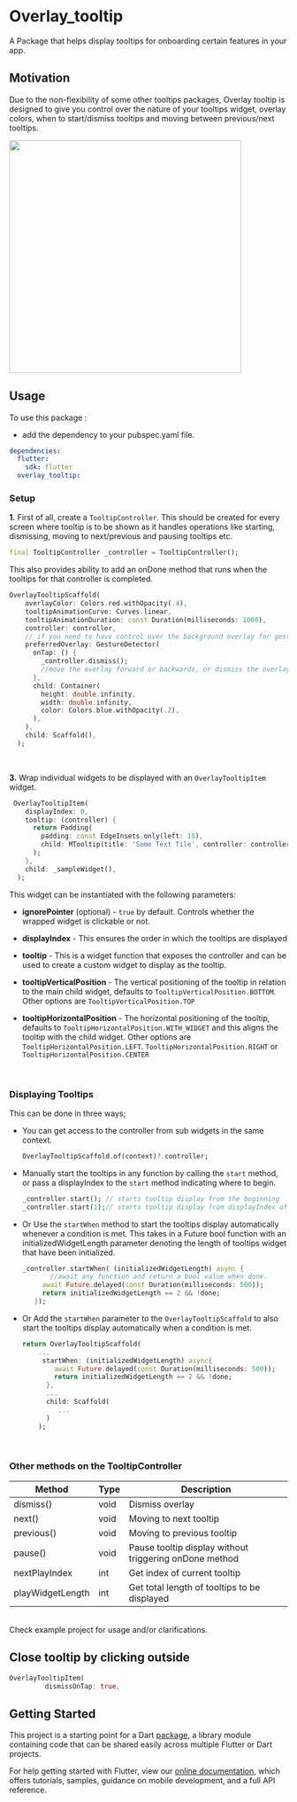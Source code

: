 # Overlay_tooltip

A Package that helps display tooltips for onboarding certain features in your app.

## Motivation
Due to the non-flexibility of some other tooltips packages, Overlay tooltip is designed to give you control over the nature of your tooltips widget, overlay colors, when to start/dismiss tooltips and moving between previous/next tooltips.


<img src="https://raw.githubusercontent.com/Deuque/overlay_tooltip/master/media/overlay_tooltip.gif" height="420"/>


## Usage

To use this package :

- add the dependency to your pubspec.yaml file.

```yaml
dependencies:
  flutter:
    sdk: flutter
  overlay_tooltip:
```

### Setup


**1.** First of all, create a `TooltipController`. This should be created for every screen where tooltip is to be shown as it handles operations like starting, dismissing, moving to next/previous and pausing tooltips etc.
```dart
final TooltipController _controller = TooltipController();
```
This also provides ability to add an onDone method that runs when the tooltips for that controller is completed.

```dart
OverlayTooltipScaffold(
    overlayColor: Colors.red.withOpacity(.4),
    tooltipAnimationCurve: Curves.linear,
    tooltipAnimationDuration: const Duration(milliseconds: 1000),
    controller: controller,
    // if you need to have control over the background overlay for gestures
    preferredOverlay: GestureDetector(
      onTap: () {
        _controller.dismiss();
        //move the overlay forward or backwards, or dismiss the overlay
      },
      child: Container(
        height: double.infinity,
        width: double.infinity,
        color: Colors.blue.withOpacity(.2),
      ),
    ),
    child: Scaffold(),
  );
```

</br>

**3.**  Wrap individual widgets to be displayed with an `OverlayTooltipItem` widget.

```dart
 OverlayTooltipItem(
    displayIndex: 0,
    tooltip: (controller) {
      return Padding(
        padding: const EdgeInsets.only(left: 15),
        child: MTooltip(title: 'Some Text Tile', controller: controller),
      );
    },
    child: _sampleWidget(),
  );
```

This widget can be instantiated with the following parameters:
- **ignorePointer** (optional) - `true` by default. Controls whether the wrapped widget is clickable or not.

- **displayIndex** - This ensures the order in which the tooltips are displayed

- **tooltip** - This is a widget function that exposes the controller and can be used to create a custom widget to display as the tooltip.

- **tooltipVerticalPosition** - The vertical positioning of the tooltip in relation to the main child widget, defaults to `TooltipVerticalPosition.BOTTOM`. Other options are `TooltipVerticalPosition.TOP`

- **tooltipHorizontalPosition** - The horizontal positioning of the tooltip, defaults to `TooltipHorizontalPosition.WITH_WIDGET` and this aligns the tooltip with the child widget. Other options are `TooltipHorizontalPosition.LEFT`. `TooltipHorizontalPosition.RIGHT` or `TooltipHorizontalPosition.CENTER`

</br>

### Displaying Tooltips
This can be done in three ways;
- You can get access to the controller from sub widgets in the same context.

   ```dart
  OverlayTooltipScaffold.of(context)?.controller;
  ```
- Manually start the tooltips in any function by calling the `start` method, or pass a displayIndex to the `start` method indicating where to begin.

   ```dart
  _controller.start(); // starts tooltip display from the beginning
  _controller.start(1);// starts tooltip display from displayIndex of 1
  ```
- Or Use the `startWhen` method to start the tooltips display automatically whenever a condition is met. This takes in a Future bool function with an initializedWidgetLength parameter denoting the length of tooltips widget that have been initialized.

   ```dart
   _controller.startWhen( (initializedWidgetLength) async {
          //await any function and return a bool value when done.
        await Future.delayed(const Duration(milliseconds: 500));
        return initializedWidgetLength == 2 && !done;
      });
  ```

- Or Add the `startWhen` parameter to the `OverlayTooltipScaffold` to also start the tooltips display automatically when a condition is met.

  ```dart
  return OverlayTooltipScaffold(
      ...
       startWhen: (initializedWidgetLength) async{
          await Future.delayed(const Duration(milliseconds: 500));
          return initializedWidgetLength == 2 && !done;
        },
        ...
        child: Scaffold(
           ...
        )
      );
  ```

</br>

### Other methods on the TooltipController
| Method     | Type  | Description |
| -----------    | ---        |  ----------- |
| dismiss()     | void | Dismiss overlay       |
| next()  | void | Moving to next tooltip        |
| previous()   | void | Moving to previous tooltip        |
| pause()   | void | Pause tooltip display without triggering onDone method        |
| nextPlayIndex  | int | Get index of current tooltip        |
| playWidgetLength | int  | Get total length of tooltips to be displayed        |

</br>
Check example project for usage and/or clarifications.




</br>

## Close tooltip by clicking outside

```dart
OverlayTooltipItem(
         dismissOnTap: true,
```

## Getting Started

This project is a starting point for a Dart
[package](https://flutter.dev/developing-packages/),
a library module containing code that can be shared easily across
multiple Flutter or Dart projects.

For help getting started with Flutter, view our
[online documentation](https://flutter.dev/docs), which offers tutorials,
samples, guidance on mobile development, and a full API reference.
